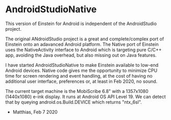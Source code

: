 
AndroidStudioNative
===================

This version of Einstein for Android is independent of the AndroidStudio project.

The original ANdroidStudio project is a great and complete/complex port of Einstein
onto an adavanced Android platform. The Native port of Einstein uses the 
NativeActivity interface to Android which is targeting pure C/C++ app, avoiding 
the Java overhead, but also missing out on Java features.

I have started AndroidStudioNative to make Einstein available to low-end 
Android devices. Native code gives me the opportunity to minimize CPU time for
screen rendering and event handling, at the cost of having no additional user
interface, preferences or, at least in Feb 2020, no sound.

The current target machine is the MobiScribe 6.8" with a 1357x1080 (1440x1080)
e-ink display. It runs at Android OS API Level 19. We can detect that by queying
android.os.Build.DEVICE which returns "ntx\_6sl".

 - Matthias, Feb 7 2020



